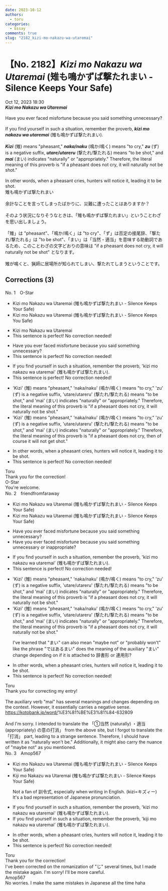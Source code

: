 ```yaml
---
date: 2023-10-12
authors:
  - toru
categories:
  - Essay
comments: true
slug: "2182_kizi-mo-nakazu-wa-utaremai"
---
```


# 【No. 2182】<strong><em>Kizi mo Nakazu wa Utaremai</em></strong> (雉も鳴かずば撃たれまい - Silence Keeps Your Safe)
<div class="date">Oct 12, 2023 18:30</div>
<div id="post"><div id="body_show_ori">
<strong><em>Kizi mo Nakazu wa Utaremai</em></strong><br/><br/>Have you ever faced misfortune because you said something unnecessary?<br/><br/>If you find yourself in such a situation, remember the proverb, <strong><em>kizi mo nakazu wa utaremai</em></strong> (雉も鳴かずば撃たれまい).<br/><br/><strong><em>Kizi</em></strong> (雉) means "pheasant," <strong><em>naka/naku</em></strong> (鳴か/鳴く) means "to cry," <strong><em>zu</em></strong> (ず) is a negative suffix, <strong><em>utare/utareru</em></strong> (撃たれ/撃たれる) means "to be shot," and <strong><em>mai</em></strong> (まい) indicates "naturally" or "appropriately." Therefore, the literal meaning of this proverb is "if a pheasant does not cry, it will naturally not be shot."<br/><br/>In other words, when a pheasant cries, hunters will notice it, leading it to be shot.
</div></div>

<!-- more -->

<div id="post_ja"><div id="body_show_mo">
雉も鳴かずば撃たれまい<br/><br/>余計なことを言ってしまったばかりに、災難に遭ったことはありますか？<br/><br/>そのよう状況になりそうなときは、「雉も鳴かずば撃たれまい」ということわざを思い出しましょう。<br/><br/>「雉」は "pheasant"、「鳴か/鳴く」は "to cry"、「ず」は否定の接尾辞、「撃たれ/撃たれる」は "to be shot"、「まい」は「当然・適当」を意味する助動詞であるため、このことわざの文字どおりの意味は "if a pheasant does not cry, it will naturally not be shot" となります。<br/><br/>雉が鳴くと、猟師に居場所が知られてしまい、撃たれてしまうということです。
</div></div>

## Corrections (3)
<div id="block"><div class="first_name"> No. 1　<span class="just_name">O-Star</span></div><div id="block2">
<ul class="correction_field">
<li class="incorrect">Kizi mo Nakazu wa Utaremai (雉も鳴かずば撃たれまい - Silence Keeps Your Safe)</li>
<li class="corrected correct">
Kizi mo Nakazu wa Utaremai (雉も鳴かずば撃たれまい - Silence Keeps <span class="f_bold">You </span>Safe)
</li>
</ul>
<ul class="correction_field">
<li class="incorrect">Kizi mo Nakazu wa Utaremai</li>
<li class="corrected perfect">This sentence is perfect! No correction needed!</li>
</ul>
<ul class="correction_field">
<li class="incorrect">Have you ever faced misfortune because you said something unnecessary?</li>
<li class="corrected perfect">This sentence is perfect! No correction needed!</li>
</ul>
<ul class="correction_field">
<li class="incorrect">If you find yourself in such a situation, remember the proverb, 'kizi mo nakazu wa utaremai' (雉も鳴かずば撃たれまい).</li>
<li class="corrected perfect">This sentence is perfect! No correction needed!</li>
</ul>
<ul class="correction_field">
<li class="incorrect">'Kizi' (雉) means "pheasant," 'naka/naku' (鳴か/鳴く) means "to cry," 'zu' (ず) is a negative suffix, 'utare/utareru' (撃たれ/撃たれる) means "to be shot," and 'mai' (まい) indicates "naturally" or "appropriately." Therefore, the literal meaning of this proverb is "if a pheasant does not cry, it will naturally not be shot."</li>
<li class="corrected correct">
'Kizi' (雉) means "pheasant," 'naka/naku' (鳴か/鳴く) means "to cry," 'zu' (ず) is a negative suffix, 'utare/utareru' (撃たれ/撃たれる) means "to be shot," and 'mai' (まい) indicates "naturally" or "appropriately." Therefore, the literal meaning of this proverb is "if a pheasant does not cry,<span class="f_bold"> then of course it will not get</span> shot."
</li>
</ul>
<ul class="correction_field">
<li class="incorrect">In other words, when a pheasant cries, hunters will notice it, leading it to be shot.</li>
<li class="corrected perfect">This sentence is perfect! No correction needed!</li>
</ul>
</div><div class="name"><span class="just_name">Toru</span><br>
Thank you for the correction!
</div>
<div class="name"><span class="just_name">O-Star</span><br>
You're welcome.
</div>
</div>
<div id="block"><div class="first_name"> No. 2　<span class="just_name">friendfromfaraway</span></div><div id="block2">
<ul class="correction_field">
<li class="incorrect">Kizi mo Nakazu wa Utaremai (雉も鳴かずば撃たれまい - Silence Keeps Your Safe)</li>
<li class="corrected correct">
Kizi mo Nakazu wa Utaremai (雉も鳴かずば撃たれまい - Silence Keeps You<span class="f_gray"><span class="sline">r</span></span> Safe)
</li>
</ul>
<ul class="correction_field">
<li class="incorrect">Have you ever faced misfortune because you said something unnecessary?</li>
<li class="corrected correct">
Have you ever faced misfortune because you said something unnecessary<span class="f_red"> or inappropriate</span>?
</li>
</ul>
<ul class="correction_field">
<li class="incorrect">If you find yourself in such a situation, remember the proverb, 'kizi mo nakazu wa utaremai' (雉も鳴かずば撃たれまい).</li>
<li class="corrected perfect">This sentence is perfect! No correction needed!</li>
</ul>
<ul class="correction_field">
<li class="incorrect">'Kizi' (雉) means "pheasant," 'naka/naku' (鳴か/鳴く) means "to cry," 'zu' (ず) is a negative suffix, 'utare/utareru' (撃たれ/撃たれる) means "to be shot," and 'mai' (まい) indicates "naturally" or "appropriately." Therefore, the literal meaning of this proverb is "if a pheasant does not cry, it will naturally not be shot."</li>
<li class="corrected correct">
'Kizi' (雉) means "pheasant," 'naka/naku' (鳴か/鳴く) means "to cry," 'zu' (ず) is a negative suffix, 'utare/utareru' (撃たれ/撃たれる) means "to be shot," and 'mai' (まい) indicates "naturally" or "appropriately." Therefore, the literal meaning of this proverb is "if a pheasant does not cry, it will naturally not be shot."
<p class="correction_comment">I've learned that "まい" can also mean "maybe not" or "probably won't" like the phrase "ではあるまい" does the meaning of the auxiliary "まい" change depending on if it is attached to 辞書形 or 連用形?</p>
</li>
</ul>
<ul class="correction_field">
<li class="incorrect">In other words, when a pheasant cries, hunters will notice it, leading it to be shot.</li>
<li class="corrected perfect">This sentence is perfect! No correction needed!</li>
</ul>
</div><div class="name"><span class="just_name">Toru</span><br>
Thank you for correcting my entry!<br/><br/>The auxiliary verb "mai" has several meanings and changes depending on the context. However, it essentially carries a negative sense.<br/><a href="https://kotobank.jp/word/" target="_blank">https://kotobank.jp/word/</a>%E3%81%BE%E3%81%84-632809<br/><br/>And I'm sorry. I intended to translate the 「①当然 (naturally) ・適当 (appropriately) の意の打消」 from the above site, but I forgot to translate the 「打消」 part, leading to a strange sentence. Therefore, I should have written it as "naturally won't be." Additionally, it might also carry the nuance of "maybe not" as you mentioned.
</div>
</div>
<div id="block"><div class="first_name"> No. 3　<span class="just_name">Amop567</span></div><div id="block2">
<ul class="correction_field">
<li class="incorrect">Kizi mo Nakazu wa Utaremai (雉も鳴かずば撃たれまい - Silence Keeps Your Safe)</li>
<li class="corrected correct">
Ki<span class="f_blue">j</span>i mo Nakazu wa Utaremai (雉も鳴かずば撃たれまい - Silence Keeps You<span class="sline"><span class="f_red">r</span></span> Safe)
<p class="correction_comment">Not a fan of 訓令式, especially when writing in English. (kizi=キズィー)<br/>It's a bad representation of Japanese pronunciation.</p>
</li>
</ul>
<ul class="correction_field">
<li class="incorrect">If you find yourself in such a situation, remember the proverb, 'kizi mo nakazu wa utaremai' (雉も鳴かずば撃たれまい).</li>
<li class="corrected correct">
If you find yourself in such a situation, remember the proverb, 'ki<span class="f_blue">j</span>i mo nakazu wa utaremai' (雉も鳴かずば撃たれまい).
</li>
</ul>
<ul class="correction_field">
<li class="incorrect">In other words, when a pheasant cries, hunters will notice it, leading it to be shot.</li>
<li class="corrected perfect">This sentence is perfect! No correction needed!</li>
</ul>
</div><div class="name"><span class="just_name">Toru</span><br>
Thank you for the correction!<br/>I've been corrected on the romanization of "じ" several times, but I made the mistake again. I'm sorry! I'll be more careful.
</div>
<div class="name"><span class="just_name">Amop567</span><br>
No worries. I make the same mistakes in Japanese all the time haha
</div>
</div>
